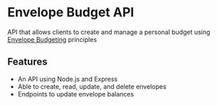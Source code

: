 # Envelope Budget API

API that allows clients to create and manage a personal budget using [Envelope Budgeting](https://www.thebalancemoney.com/what-is-envelope-budgeting-1293682) principles

## Features

- An API using Node.js and Express
- Able to create, read, update, and delete envelopes
- Endpoints to update envelope balances
